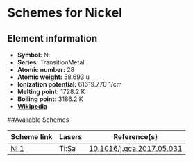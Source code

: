 # Schemes for Nickel

## Element information

- **Symbol:** Ni
- **Series:** TransitionMetal
- **Atomic number:** 28
- **Atomic weight:** 58.693 u
- **Ionization potential:** 61619.770 1/cm
- **Melting point:** 1728.2 K
- **Boiling point:** 3186.2 K
- [**Wikipedia**](https://en.wikipedia.org/wiki/Nickel)

##Available Schemes

|       Scheme link       | Lasers |                              Reference(s)                              |
| ----------------------- | ------ | ---------------------------------------------------------------------- |
| [Ni 1](../ni/ni-001.md) | Ti:Sa  | [10.1016/j.gca.2017.05.031](https://doi.org/10.1016/j.gca.2017.05.031) |
